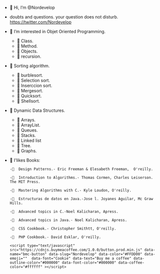 - 👋 Hi, I’m @Nordevelop
- doubts and questions. your question does not disturb. https://twitter.com/Nordevelop
- 👀 I’m interested in Objet Oriented Programming. 
     - 👀 Class.
     - 👀 Method.
     - 👀 Objects.
     - 👀 recursion.
     
- 👀 Sorting algorithm.  
     - 👀 burblesort.
     - 👀 Selection sort.
     - 👀 Inserccion sort.
     - 👀 Mergesort.
     - 👀 Quicksort.
     - 👀 Shellsort.
     
- 👀 Dynamic Data Structures.
     - 👀 Arrays.
     - 👀 ArrayList.
     - 👀 Queues.
     - 👀 Stacks.
     - 👀 Linked list
     - 👀 Tree.
     - 👀 Graphs.

- 💞️ I'likes Books:

      -💞️  Design Patterns.- Eric Freeman & Elesabeth Freeman,  O'reilly.
      
      -💞️  Introduction to Algorithms.- Thomas Cormen, Charles Leiserson. The MIT Press.
      
      -💞️  Mastering Algorithms with C.- Kyle Loudon, O'reilly.
     
      -💞️  Estructuras de datos en Java.-Jose l. Joyanes Aguilar, Mc Graw Hills.
      
      -💞️  Advanced topics in C.-Noel Kalicharan, Apress.
       
      -💞️  Advanced topics in Java.- Noel Kalicharan, Apress.
      
      -💞️  CSS Cookbook.- Christopher Smithtt, O'reilly.
      
      -💞️  PHP Cookbook.- David Esklar, O'reilly.
      
      <script type="text/javascript" src="https://cdnjs.buymeacoffee.com/1.0.0/button.prod.min.js" data-name="bmc-button" data-slug="Nordevelop" data-color="#FFDD00" data-emoji=""  data-font="Cookie" data-text="Buy me a coffee" data-outline-color="#000000" data-font-color="#000000" data-coffee-color="#ffffff" ></script>

<!---
Nordevelop/Nordevelop is a ✨ special ✨ repository because its `README.md` (this file) appears on your GitHub profile.
You can click the Preview link to take a look at your changes.
--->
